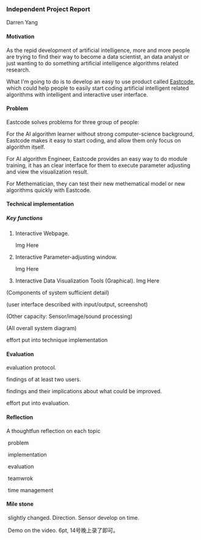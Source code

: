 ### Independent Project Report

Darren Yang

#### Motivation

As the repid development of artificial intelligence, more and more people are trying to find their way to become a data scientist, an data analyst or just wanting to do something artificial intelligence algorithms related research.

What I'm going to do is to develop an easy to use product called [Eastcode](https://thuyangyu.github.io/GIX-MSTI-510-independent-project/index.html), which could help people to easily start coding artificial intelligent related algorithms with  intelligent and interactive user interface.

#### Problem

Eastcode solves problems for three group of people:

For the AI algorithm learner without strong computer-science background, Eastcode makes it easy  to start coding, and allow them only focus on algorithm itself.

For AI algorithm Engineer, Eastcode provides an easy way to do module training, it has an clear interface for them to execute parameter adjusting and view the visualization result.

For Methematician, they can test their new methematical model or new algorithms quickly with Eastcode.

#### Technical implementation

##### Key functions

1. Interactive Webpage.

   Img Here

2. Interactive Parameter-adjusting window.

   Img Here

3. Interactive Data Visualization Tools (Graphical).
   Img Here

(Components of system sufficient detail)

(user interface described with input/output, screenshot)

(Other capacity: Sensor/image/sound processing)

(All overall system diagram)

effort put into technique implementation

#### Evaluation 

evaluation protocol.

findings of at least two users.

findings and their implications about what could be improved.

effort put into evaluation.

#### Reflection

A thoughtfun reflection on each topic

​	problem

​	implementation

​	evaluation

​	teamwrok

​	time management

#### Mile stone

​	slightly changed. Direction. Sensor develop on time.

​	Demo on the video. 6pt, 14号晚上录了即可。




